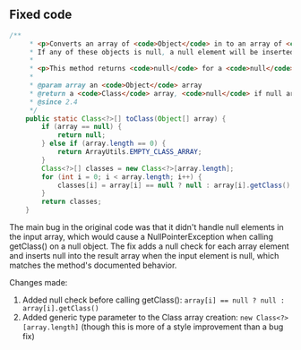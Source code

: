 ## Fixed code
```java
/**
     * <p>Converts an array of <code>Object</code> in to an array of <code>Class</code> objects.
     * If any of these objects is null, a null element will be inserted into the array.</p>
     *
     * <p>This method returns <code>null</code> for a <code>null</code> input array.</p>
     *
     * @param array an <code>Object</code> array
     * @return a <code>Class</code> array, <code>null</code> if null array input
     * @since 2.4
     */
    public static Class<?>[] toClass(Object[] array) {
        if (array == null) {
            return null;
        } else if (array.length == 0) {
            return ArrayUtils.EMPTY_CLASS_ARRAY;
        }
        Class<?>[] classes = new Class<?>[array.length];
        for (int i = 0; i < array.length; i++) {
            classes[i] = array[i] == null ? null : array[i].getClass();
        }
        return classes;
    }
```

The main bug in the original code was that it didn't handle null elements in the input array, which would cause a NullPointerException when calling getClass() on a null object. The fix adds a null check for each array element and inserts null into the result array when the input element is null, which matches the method's documented behavior.

Changes made:
1. Added null check before calling getClass(): `array[i] == null ? null : array[i].getClass()`
2. Added generic type parameter to the Class array creation: `new Class<?>[array.length]` (though this is more of a style improvement than a bug fix)